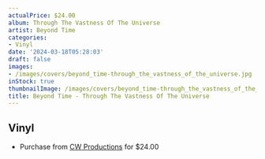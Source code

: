 ```yaml
---
actualPrice: $24.00
album: Through The Vastness Of The Universe
artist: Beyond Time
categories:
- Vinyl
date: '2024-03-18T05:28:03'
draft: false
images:
- /images/covers/beyond_time-through_the_vastness_of_the_universe.jpg
inStock: true
thumbnailImage: /images/covers/beyond_time-through_the_vastness_of_the_universe-thumb.jpg
title: Beyond Time - Through The Vastness Of The Universe
---
```


## Vinyl
* Purchase from [CW Productions](https://shop.cwproductions.net/products/beyond-time-through-the-vastness-of-the-universe-lp-1) for $24.00
